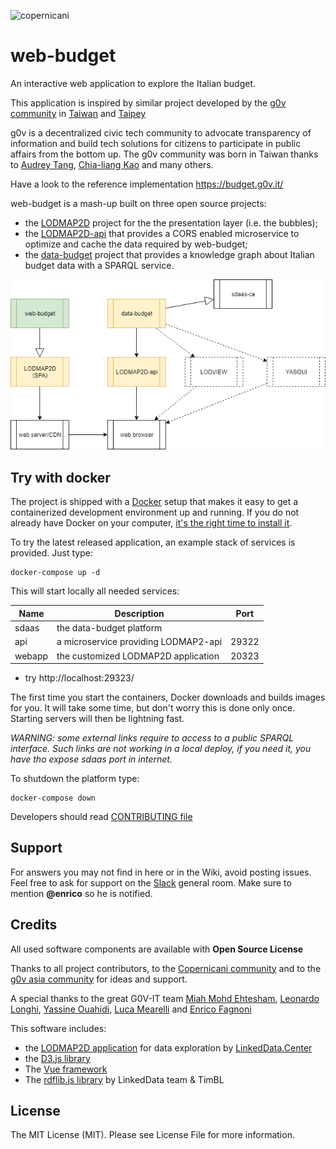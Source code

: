 ![copernicani](https://copernicani.it/wp-content/uploads/cropped-logo_orizzontale_trasparente-1-e1525161268864.png)

# web-budget

An interactive web application to explore the Italian budget.

This application is inspired by similar project developed by the [g0v community](http://gov.asia/) in [Taiwan](https://github.com/g0v/twbudget) and [Taipey](https://github.com/tony1223/tw-budget-platform)

g0v is a decentralized civic tech community to advocate transparency of information and build tech solutions
for citizens to participate in public affairs from the bottom up. The g0v community was born in Taiwan thanks to [Audrey Tang](https://de.wikipedia.org/wiki/Audrey_Tang), [Chia-liang Kao](https://github.com/clkao) and many others.


Have a look to the reference implementation  https://budget.g0v.it/


web-budget is a mash-up built on three open source projects:

- the [LODMAP2D](https://github.com/linkeddatacenter/LODMAP2D) project for the the presentation layer (i.e. the bubbles);
- the [LODMAP2D-api](https://github.com/linkeddatacenter/LODMAP2D-api) that provides a CORS enabled microservice to optimize and cache the data required by web-budget;
- the [data-budget](https://github.com/g0v-it/data-budget) project that provides a knowledge graph about Italian budget data with a SPARQL service. 

![architecture](doc/architecture.png)


## Try with docker

The project is shipped with a [Docker](https://docker.com) setup that makes it easy 
to get a containerized development environment up and running. 
If you do not already have Docker on your computer, 
[it's the right time to install it](https://docs.docker.com/install/).


To try the latest released application, an example stack of services is provided. Just type: 

```
docker-compose up -d
```

This will start locally all needed services:

| Name        | Description                                                   | Port 
| ----------- | ------------------------------------------------------------- | ------- 
| sdaas       | the data-budget  platform                                     |  
| api         | a microservice providing LODMAP2-api                          | 29322 
| webapp      | the customized LODMAP2D application                           | 20323


- try http://localhost:29323/

The first time you start the containers, Docker downloads and builds images for you. It will take some time, but don't worry
this is done only once. Starting servers will then be lightning fast.

*WARNING: some external links require to access to a public SPARQL interface. Such links are not working in a 
local deploy, if you need it, you have tho expose sdaas port in internet.*

To shutdown the platform type: 

```
docker-compose down
```

Developers should read [CONTRIBUTING file](CONTRIBUTING.md)


## Support

For answers you may not find in here or in the Wiki, avoid posting issues. Feel free to ask for support on the [Slack](https://linkeddatacenter.slack.com/) general room. Make sure to mention **@enrico** so he is notified.

## Credits

All used software components are available with **Open Source License**

Thanks to all project contributors, to the [Copernicani community](https://copernicani.it/) and to the [g0v asia community](http://g0v.asia) for ideas and support.

A special thanks to the great G0V-IT team [Miah Mohd Ehtesham](https://github.com/miahmohd), [Leonardo Longhi](https://github.com/LeonardoLonghi),
[Yassine Ouahidi](https://github.com/YassineOuahidi), [Luca Mearelli](https://github.com/luca) and [Enrico Fagnoni](https://github.com/ecow)

This software includes:

- the [LODMAP2D application](https://github.com/linkeddatacenter/LODMAP2D) for data exploration by [LinkedData.Center](http://LinkedData.Center/)
- the [D3.js library](https://d3js.org/)
- The [Vue framework](https://vuejs.org)
- The [rdflib.js library](https://github.com/linkeddata/rdflib.js) by LinkedData team & TimBL


## License

The MIT License (MIT). Please see License File for more information.
